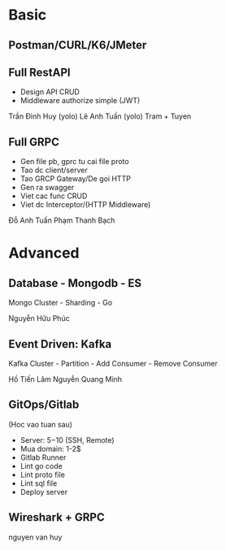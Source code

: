 # Basic

## Postman/CURL/K6/JMeter

## Full RestAPI

- Design API CRUD
- Middleware authorize simple (JWT)

Trần Đình Huy (yolo)
Lê Anh Tuấn (yolo)
Tram + Tuyen


## Full GRPC

- Gen file pb, gprc tu cai file proto
- Tao dc client/server
- Tao GRCP Gateway/De goi HTTP
- Gen ra swagger
- Viet cac func CRUD
- Viet dc Interceptor/(HTTP Middleware)

Đỗ Anh Tuấn
Phạm Thanh Bạch


# Advanced

## Database - Mongodb - ES

Mongo Cluster - Sharding - Go

Nguyễn Hữu Phúc

## Event Driven: Kafka

Kafka Cluster - Partition - Add Consumer - Remove Consumer

Hồ Tiến Lâm
Nguyễn Quang Minh

## GitOps/Gitlab

(Hoc vao tuan sau)
- Server: 5$-10$ (SSH, Remote)
- Mua domain: 1-2$
- Gitlab Runner
- Lint go code
- Lint proto file
- Lint sql file
- Deploy server

## Wireshark + GRPC

nguyen van huy